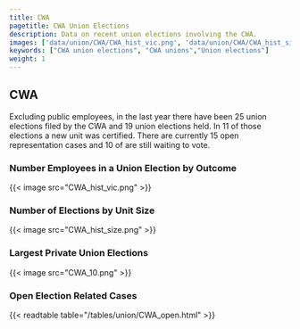 ```yaml
---
title: CWA
pagetitle: CWA Union Elections
description: Data on recent union elections involving the CWA.
images: ['data/union/CWA/CWA_hist_vic.png', 'data/union/CWA/CWA_hist_size.png', 'data/union/CWA/CWA_10.png']
keywords: ["CWA union elections", "CWA unions","Union elections"]
weight: 1
---
```

##  CWA

Excluding public employees, in the last year there have been 25 union elections filed by the CWA and 19 union elections held. In 11 of those elections a new unit was certified. There are currently 15 open representation cases and 10 of are still waiting to vote.

### Number Employees in a Union Election by Outcome
{{< image src="CWA_hist_vic.png" >}}

### Number of Elections by Unit Size
{{< image src="CWA_hist_size.png" >}}

### Largest Private Union Elections
{{< image src="CWA_10.png" >}}

### Open Election Related Cases
{{< readtable table="/tables/union/CWA_open.html" >}}

